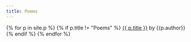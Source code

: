 ```yaml
---
title: Poems
---
```


{% for p in site.p %}
  {% if p.title != "Poems" %}
    <a href="{{ p.url }}">{{ p.title }}</a> by {{p.author}}<br />
  {% endif %}
{% endfor %}
